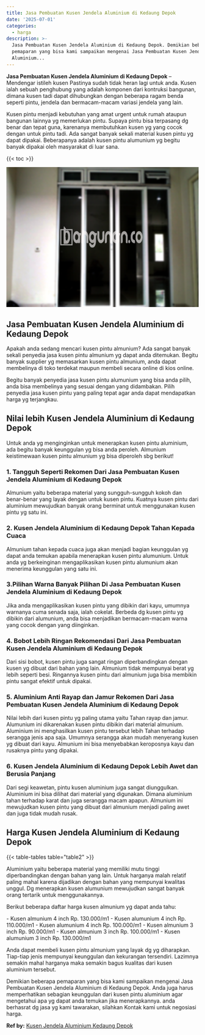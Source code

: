 ```yaml
---
title: Jasa Pembuatan Kusen Jendela Aluminium di Kedaung Depok
date: '2025-07-01'
categories:
  - harga
description: >-
  Jasa Pembuatan Kusen Jendela Aluminium di Kedaung Depok. Demikian beberapa
  pemaparan yang bisa kami sampaikan mengenai Jasa Pembuatan Kusen Jendela
  Aluminium...
---
```


**Jasa Pembuatan Kusen Jendela Aluminium di Kedaung Depok** – Mendengar istileh kusen Pastinya sudah tidak heran lagi untuk anda. Kusen ialah sebuah penghubung yang adalah komponen dari kontruksi bangunan, dimana kusen tadi dapat dihubungkan dengan beberapa ragam benda seperti pintu, jendela dan bermacam-macam variasi jendela yang lain.

Kusen pintu menjadi kebutuhan yang amat urgent untuk rumah ataupun bangunan lainnya yg memerlukan pintu. Supaya pintu bisa terpasang dg benar dan tepat guna, karenanya membutuhkan kusen yg yang cocok dengan untuk pintu tadi. Ada sangat banyak sekali material kusen pintu yg dapat dipakai. Beberapanya adalah kusen pintu alumunium yg begitu banyak dipakai oleh masyarakat di luar sana.

{{< toc >}}

![Jasa Pembuatan Kusen Jendela Aluminium di Kedaung Depok](/images/harga-kusen-jendela-alumunium-39.png)

## Jasa Pembuatan Kusen Jendela Aluminium di Kedaung Depok

Apakah anda sedang mencari kusen pintu almunium? Ada sangat banyak sekali penyedia jasa kusen pintu almunium yg dapat anda ditemukan. Begitu banyak supplier yg memasarkan kusen pintu almunium, anda dapat membelinya di toko terdekat maupun membeli secara online di kios online.

Begitu banyak penyedia jasa kusen pintu alumunium yang bisa anda pilih, anda bisa membelinya yang sesuai dengan yang didambakan. Pilih penyedia jasa kusen pintu yang paling tepat agar anda dapat mendapatkan harga yg terjangkau.

## Nilai lebih Kusen Jendela Aluminium di Kedaung Depok

Untuk anda yg menginginkan untuk menerapkan kusen pintu aluminium, ada begitu banyak keunggulan yg bisa anda peroleh. Almunium keistimewaan kusen pintu almunium yg bisa diperoleh sbg berikut!

### 1\. Tangguh Seperti Rekomen Dari Jasa Pembuatan Kusen Jendela Aluminium di Kedaung Depok

Almunium yaitu beberapa material yang sungguh-sungguh kokoh dan benar-benar yang layak dengan untuk kusen pintu. Kuatnya kusen pintu dari aluminium mewujudkan banyak orang berminat untuk menggunakan kusen pintu yg satu ini.

### 2\. Kusen Jendela Aluminium di Kedaung Depok Tahan Kepada Cuaca

Almunium tahan kepada cuaca juga akan menjadi bagian keunggulan yg dapat anda temukan apabila menerapkan kusen pintu alumunium. Untuk anda yg berkeinginan mengaplikasikan kusen pintu alumunium akan menerima keunggulan yang satu ini.

### 3.Pilihan Warna Banyak Pilihan Di Jasa Pembuatan Kusen Jendela Aluminium di Kedaung Depok

Jika anda mengaplikasikan kusen pintu yang dibikin dari kayu, umumnya warnanya cuma senada saja, ialah cokelat. Berbeda dg kusen pintu yg dibikin dari alumunium, anda bisa menjadikan bermacam-macam warna yang cocok dengan yang diinginkan.

### 4\. Bobot Lebih Ringan Rekomendasi Dari Jasa Pembuatan Kusen Jendela Aluminium di Kedaung Depok

Dari sisi bobot, kusen pintu juga sangat ringan diperbandingkan dengan kusen yg dibuat dari bahan yang lain. Almunium tidak mempunyai berat yg lebih seperti besi. Ringannya kusen pintu dari almunium juga bisa membikin pintu sangat efektif untuk dipakai.

### 5\. Aluminium Anti Rayap dan Jamur Rekomen Dari Jasa Pembuatan Kusen Jendela Aluminium di Kedaung Depok

Nilai lebih dari kusen pintu yg paling utama yaitu Tahan rayap dan jamur. Alumunium ini dikarenakan kusen pintu dibikin dari material almunium. Aluminium ini menghasilkan kusen pintu tersebut lebih Tahan terhadap serangga jenis apa saja. Umumnya serangga akan mudah menyerang kusen yg dibuat dari kayu. Almunium ini bisa menyebabkan keroposnya kayu dan rusaknya pintu yang dipakai.

### 6\. Kusen Jendela Aluminium di Kedaung Depok Lebih Awet dan Berusia Panjang

Dari segi keawetan, pintu kusen aluminium juga sangat diunggulkan. Aluminium ini bisa dilihat dari material yang digunakan. Dimana aluminium tahan terhadap karat dan juga serangga macam apapun. Almunium ini mewujudkan kusen pintu yang dibuat dari almunium menjadi paling awet dan juga tidak mudah rusak.

## Harga Kusen Jendela Aluminium di Kedaung Depok

{{< table-tables table="table2" >}}

Aluminium yaitu beberapa material yang memiliki mutu tinggi diperbandingkan dengan bahan yang lain. Untuk harganya malah relatif paling mahal karena dijadikan dengan bahan yang mempunyai kwalitas unggul. Dg menerapkan kusen alumunium mewujudkan sangat banyak orang tertarik untuk menggunakannya.

Berikut beberapa daftar harga kusen almunium yg dapat anda tahu:

\- Kusen almunium 4 inch Rp. 130.000/m1 - Kusen alumunium 4 inch Rp. 110.000/m1 - Kusen alumunium 4 inch Rp. 100.000/m1 - Kusen almunium 3 inch Rp. 90.000/m1 - Kusen almunium 3 inch Rp. 100.000/m1 - Kusen alumunium 3 inch Rp. 130.000/m1

Anda dapat membeli kusen pintu almunium yang layak dg yg diharapkan. Tiap-tiap jenis mempunyai keunggulan dan kekurangan tersendiri. Lazimnya semakin mahal harganya maka semakin bagus kualitas dari kusen aluminium tersebut.

Demikian beberapa pemaparan yang bisa kami sampaikan mengenai Jasa Pembuatan Kusen Jendela Aluminium di Kedaung Depok. Anda juga harus memperhatikan sebagian keunggulan dari kusen pintu aluminium agar mengetahui apa yg dapat anda temukan jika menerapkannya. anda berhasrat dg jasa yg kami tawarakan, silahkan Kontak kami untuk negosiasi harga.

**Ref by:** [Kusen Jendela Aluminium Kedaung Depok](https://id.wikipedia.org/wiki/Kusen)
